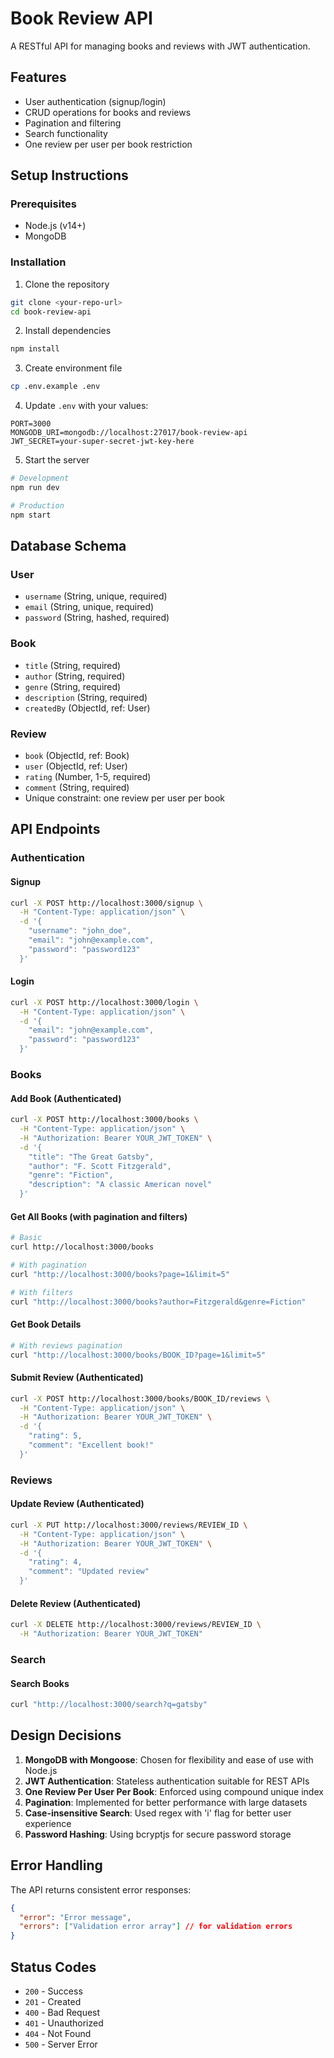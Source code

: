 # Book Review API

A RESTful API for managing books and reviews with JWT authentication.

## Features

- User authentication (signup/login)
- CRUD operations for books and reviews
- Pagination and filtering
- Search functionality
- One review per user per book restriction

## Setup Instructions

### Prerequisites
- Node.js (v14+)
- MongoDB

### Installation

1. Clone the repository
```bash
git clone <your-repo-url>
cd book-review-api
```

2. Install dependencies
```bash
npm install
```

3. Create environment file
```bash
cp .env.example .env
```

4. Update `.env` with your values:
```
PORT=3000
MONGODB_URI=mongodb://localhost:27017/book-review-api
JWT_SECRET=your-super-secret-jwt-key-here
```

5. Start the server
```bash
# Development
npm run dev

# Production
npm start
```

## Database Schema

### User
- `username` (String, unique, required)
- `email` (String, unique, required)
- `password` (String, hashed, required)

### Book
- `title` (String, required)
- `author` (String, required)
- `genre` (String, required)
- `description` (String, required)
- `createdBy` (ObjectId, ref: User)

### Review
- `book` (ObjectId, ref: Book)
- `user` (ObjectId, ref: User)
- `rating` (Number, 1-5, required)
- `comment` (String, required)
- Unique constraint: one review per user per book

## API Endpoints

### Authentication

#### Signup
```bash
curl -X POST http://localhost:3000/signup \
  -H "Content-Type: application/json" \
  -d '{
    "username": "john_doe",
    "email": "john@example.com",
    "password": "password123"
  }'
```

#### Login
```bash
curl -X POST http://localhost:3000/login \
  -H "Content-Type: application/json" \
  -d '{
    "email": "john@example.com",
    "password": "password123"
  }'
```

### Books

#### Add Book (Authenticated)
```bash
curl -X POST http://localhost:3000/books \
  -H "Content-Type: application/json" \
  -H "Authorization: Bearer YOUR_JWT_TOKEN" \
  -d '{
    "title": "The Great Gatsby",
    "author": "F. Scott Fitzgerald",
    "genre": "Fiction",
    "description": "A classic American novel"
  }'
```

#### Get All Books (with pagination and filters)
```bash
# Basic
curl http://localhost:3000/books

# With pagination
curl "http://localhost:3000/books?page=1&limit=5"

# With filters
curl "http://localhost:3000/books?author=Fitzgerald&genre=Fiction"
```

#### Get Book Details
```bash
# With reviews pagination
curl "http://localhost:3000/books/BOOK_ID?page=1&limit=5"
```

#### Submit Review (Authenticated)
```bash
curl -X POST http://localhost:3000/books/BOOK_ID/reviews \
  -H "Content-Type: application/json" \
  -H "Authorization: Bearer YOUR_JWT_TOKEN" \
  -d '{
    "rating": 5,
    "comment": "Excellent book!"
  }'
```

### Reviews

#### Update Review (Authenticated)
```bash
curl -X PUT http://localhost:3000/reviews/REVIEW_ID \
  -H "Content-Type: application/json" \
  -H "Authorization: Bearer YOUR_JWT_TOKEN" \
  -d '{
    "rating": 4,
    "comment": "Updated review"
  }'
```

#### Delete Review (Authenticated)
```bash
curl -X DELETE http://localhost:3000/reviews/REVIEW_ID \
  -H "Authorization: Bearer YOUR_JWT_TOKEN"
```

### Search

#### Search Books
```bash
curl "http://localhost:3000/search?q=gatsby"
```

## Design Decisions

1. **MongoDB with Mongoose**: Chosen for flexibility and ease of use with Node.js
2. **JWT Authentication**: Stateless authentication suitable for REST APIs
3. **One Review Per User Per Book**: Enforced using compound unique index
4. **Pagination**: Implemented for better performance with large datasets
5. **Case-insensitive Search**: Used regex with 'i' flag for better user experience
6. **Password Hashing**: Using bcryptjs for secure password storage

## Error Handling

The API returns consistent error responses:
```json
{
  "error": "Error message",
  "errors": ["Validation error array"] // for validation errors
}
```

## Status Codes

- `200` - Success
- `201` - Created
- `400` - Bad Request
- `401` - Unauthorized
- `404` - Not Found
- `500` - Server Error
